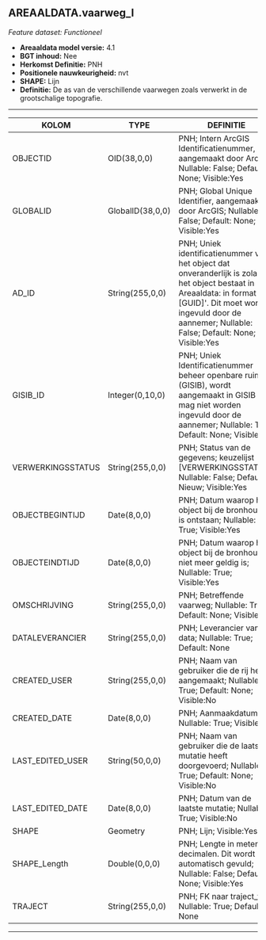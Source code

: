 ## AREAALDATA.vaarweg_l

*Feature dataset: Functioneel*


* __Areaaldata model versie:__ 4.1
* __BGT inhoud:__ Nee
* __Herkomst Definitie:__ PNH
* __Positionele nauwkeurigheid:__ nvt
* __SHAPE:__ Lijn
* __Definitie:__ De as van de verschillende vaarwegen zoals verwerkt in de grootschalige topografie.

***

|KOLOM                               |TYPE                |DEFINITIE|
|------                              |----                |-----    |
|OBJECTID                            |OID(38,0,0)         |PNH; Intern ArcGIS Identificatienummer, aangemaakt door ArcGIS; Nullable: False; Default: None; Visible:Yes|
|GLOBALID                            |GlobalID(38,0,0)    |PNH; Global Unique Identifier,  aangemaakt door ArcGIS; Nullable: False; Default: None; Visible:Yes|
|AD_ID                               |String(255,0,0)     |PNH; Uniek identificatienummer voor het object dat onveranderlijk is zolang het object bestaat in Areaaldata: in format 'AD.[GUID]'. Dit moet worden ingevuld door de aannemer; Nullable: False; Default: None; Visible:Yes|
|GISIB_ID                            |Integer(0,10,0)     |PNH; Uniek Identificatienummer beheer openbare ruimte (GISIB), wordt aangemaakt in GISIB en mag niet worden ingevuld door de aannemer; Nullable: True; Default: None; Visible:No|
|VERWERKINGSSTATUS                   |String(255,0,0)     |PNH; Status van de gegevens; keuzelijst [VERWERKINGSSTATUS]; Nullable: False; Default: Nieuw; Visible:Yes|
|OBJECTBEGINTIJD                     |Date(8,0,0)         |PNH; Datum waarop het object bij de bronhouder is ontstaan; Nullable: True; Visible:Yes|
|OBJECTEINDTIJD                      |Date(8,0,0)         |PNH; Datum waarop het object bij de bronhouder niet meer geldig is; Nullable: True; Visible:Yes|
|OMSCHRIJVING                        |String(255,0,0)     |PNH; Betreffende vaarweg; Nullable: True; Default: None; Visible:Yes|
|DATALEVERANCIER                     |String(255,0,0)     |PNH; Leverancier van de data; Nullable: True; Default: None|
|CREATED_USER                        |String(255,0,0)     |PNH; Naam van gebruiker die de rij heeft aangemaakt; Nullable: True; Default: None; Visible:No|
|CREATED_DATE                        |Date(8,0,0)         |PNH; Aanmaakdatum; Nullable: True; Visible:No|
|LAST_EDITED_USER                    |String(50,0,0)      |PNH; Naam van gebruiker die de laatste mutatie heeft doorgevoerd; Nullable: True; Default: None; Visible:No|
|LAST_EDITED_DATE                    |Date(8,0,0)         |PNH; Datum van de laatste mutatie; Nullable: True; Visible:No|
|SHAPE                               |Geometry            |PNH; Lijn; Visible:Yes|
|SHAPE_Length                        |Double(0,0,0)       |PNH; Lengte in meters, 5 decimalen. Dit wordt automatisch gevuld; Nullable: False; Default: None; Visible:Yes|
|TRAJECT                             |String(255,0,0)     |PNH; FK naar traject_v; Nullable: True; Default: None|


***
